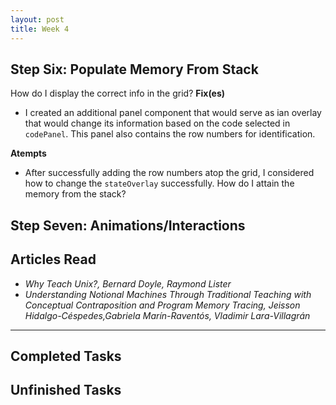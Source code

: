 ```yaml
---
layout: post
title: Week 4
---
```


## Step Six: Populate Memory From Stack ##

How do I display the correct info in the grid?
**Fix(es)**
  - I created an additional panel component that would serve as ian overlay that would change its information based on the code selected in `codePanel`. This panel also contains the row numbers for identification. 
 
 **Atempts**
  - After successfully adding the row numbers atop the grid, I considered how to change the `stateOverlay` successfully. 
How do I attain the memory from the stack? 

## Step Seven: Animations/Interactions ##

## Articles Read
- *Why Teach Unix?, Bernard Doyle, Raymond Lister*
- *Understanding Notional Machines Through Traditional Teaching with Conceptual Contraposition and Program Memory Tracing, Jeisson Hidalgo-Céspedes,Gabriela Marín-Raventós, Vladimir Lara-Villagrán*

____

## Completed Tasks

## Unfinished Tasks
